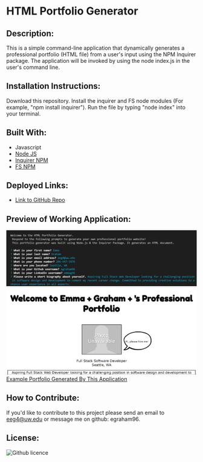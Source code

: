 # HTML Portfolio Generator

## Description:
This is a simple command-line application that dynamically generates a professional portfolio (HTML file) from a user's input using the NPM Inquirer package. The application will be invoked by using the node index.js in the user's command line. 

## Installation Instructions:
Download this repository. Install the inquirer and FS node modules (For example, "npm install inquirer"). Run the file by typing "node index" into your terminal.

## Built With:
* Javascript
* [Node JS](https://nodejs.org/en/)
* [Inquirer NPM](https://www.npmjs.com/package//inquirer)
* [FS NPM](https://www.npmjs.com/package/fs)


## Deployed Links:
* [Link to GitHub Repo](https://github.com/egraham96/HTML-Portfolio-Generator)
                                                                                        
## Preview of Working Application:
![Screenshot of Deployed Application](assets/ScreenshotofDeployedApplication.PNG)
![Screenshot of Deployed Application](assets/AnotherScreenshotofDeployedApplication.PNG)
[Example Portfolio Generated By This Application](https://github.com/egraham96/HTML-Portfolio-Generator/tree/main/assets/newPortfolio.html)

## How to Contribute:
If you'd like to contribute to this project please send an email to eeg4@uw.edu or message me on github: egraham96.

## License:
![Github licence](http://img.shields.io/badge/license-MIT-blue.svg)
